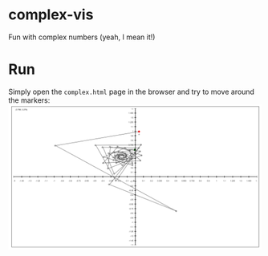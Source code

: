 # complex-vis
Fun with complex numbers (yeah, I mean it!)

# Run

Simply open the `complex.html` page in the browser and try to move around the markers:
![example.png](https://raw.githubusercontent.com/Hiestaa/complex-vis/master/docs/example.png)
